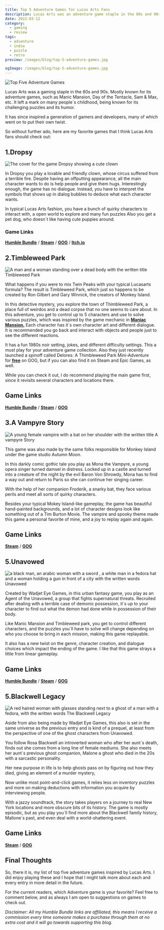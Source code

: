 ```yaml
---
title: Top 5 Adventure Games for Lucas Arts Fans
description: Lucas Arts was an adventure game staple in the 80s and 90s. Here´s some puzzle games that give a similar vibe with some of the humor and gameplay style.
date: 2022-03-12
category:
  - gaming
  - review
tags:
  - adventure
  - indie
  - puzzle
  - retro
preview: /images/blog/top-5-adventure-games.jpg

ogImage: /images/blog/top-5-adventure-games.jpg
---
```

![Top Five Adventure Games](/images/blog/top-5-adventure-games.jpg)

Lucas Arts was a gaming staple in the 80s and 90s. Mostly known for its adventure games, such as Manic Mansion, Day of the Tentacle, Sam & Max, etc. It left a mark on many people´s childhood, being known for its challenging puzzles and its humor.

It has since inspired a generation of gamers and developers, many of which went on to put their own twist.

So without further ado, here are my favorite games that I think Lucas Arts fans should check out:

## 1.Dropsy


![The cover for the game Dropsy showing a cute clown](/images/2022/dropsy.jpg)

In Dropsy you play a lovable and friendly clown, whose circus suffered from a terrible fire. Despite having an offputting appearance, all the main character wants to do is help people and give them hugs. Interestingly enough, the game has no dialogue. Instead, you have to interpret the symbols that shows up in dialog bubbles to deduce what each character wants.

In typical Lucas Arts fashion, you have a bunch of quirky characters to interact with, a open world to explore and many fun puzzles Also you get a pet dog, who doesn´t like having cute puppies around.

### Game Links

[**Humble Bundle**](https://www.humblebundle.com/store/dropsy?partner=ghastlymirror) /  [**Steam**](https://store.steampowered.com/app/274350/Dropsy/) / [**GOG**](https://www.gog.com/game/dropsy) / [**Itch.io**](https://devolverdigital.itch.io/dropsy)







## 2.Timbleweed Park

![A man and a woman standing over a dead body with the written title Timbleweed Park](/images/2022/thimbleweed-park-2.jpg)

What happens if you were to mix Twin Peaks with your typical Lucasarts formula? The result is Timbleweed Park, which just so happens to be created by Ron Gilbert and Gary Winnick, the creators of Monkey Island.

In this detective mystery, you explore the town of Thimbleweed Park, a place full of weirdos and a dead corpse that no one seems to care about. In this adventure, you get to control up to 5 characters and use to solve various puzzles, which was inspired by the game mechanic in [**Maniac Mansion.**](https://en.wikipedia.org/wiki/Maniac_Mansion) Each character has it´s own character art and different dialogue. It is recommended you go back and interact with objects and people just to see the different reactions.

It has a fun 1980s noir setting, jokes, and different difficulty settings. This a must play for your adventure game collection. Also they just recently launched a spinoff called Delores: A Thimbleweed Park Mini-Adventure for [**free**](http://gog.com/game/delores_a_thimbleweed_park_miniadventure) on GOG, but if you can also find it on Steam and Epic Games, as well.

While you can check it out, I do recommend playing the main game first, since it revisits several characters and locations there.

## Game Links

[**Humble Bundle**](https://www.humblebundle.com/store/thimbleweed-park?partner=ghastlymirror) / [**Steam**](https://store.steampowered.com/app/569860/Thimbleweed_Park/) / [**GOG**](https://www.gog.com/game/thimbleweed_park)


## 3.A Vampyre Story


![A young female vampire with a bat on her shoulder with the written title A vampyre Story](/images/2022/a-vampyre-story.jpg#center)


This game was also made by the same folks responsible for Monkey Island under the game studio Autumn Moon.

In this darkly comic gothic tale you play as Mona the Vampyre, a young opera singer turned damsel in distress. Locked up in a castle and turned into a creature of the night by the evil Baron Von Shrowdy, Mona has to find a way out and return to Paris so she can continue her singing career.

With the help of her companion Froderik, a snarky bat, they face various perils and meet all sorts of quirky characters.

Besides your typical Mokey Island-like gameplay, the game has beautiful hand-painted backgrounds, and a lot of character designs look like something out of a Tim Burton Movie. The vampire and spooky theme made this game a personal favorite of mine, and a joy to replay again and again.

## Game Links

[**Steam**](https://store.steampowered.com/app/313870/A_Vampyre_Story/) / [**GOG**](https://www.gog.com/game/a_vampyre_story)


## 5.Unavowed

![a black man, an arabic woman with a sword , a white man in a fedora hat and a woman holding a gun in front of a city with the written words Unavowed](/images/2022/unavowedlogo.jpg)

Created by Wadjet Eye Games, in this urban fantasy game, you play as an Agent of the Unavowed, a group that fights supernatural threats. Recruited after dealing with a terrible case of demonic possession, it´s up to your character to find out what the demon had done while in possession of their body.

Like Manic Mansion and Timbleweed park, you get to control different characters, and the puzzles you´ll have to solve will change depending on who you choose to bring in each mission, making this game replayable.

It also has a new twist on the genre, character creation, and dialogue choices which impact the ending of the game. I like that this game strays a little from linear gameplay.

## Game Links

[**Humble Bundle**](https://www.humblebundle.com/store/unavowed?partner=ghastlymirror) / [**Steam**](https://store.steampowered.com/app/336140/Unavowed/) / [**GOG**](https://www.gog.com/game/unavowed)





## 5.Blackwell Legacy
![A red haired  woman with glasses standing next to a ghost of a man with a fedora, with the written words The Blackwell Legacy](/images/2022/blackwell%20legacy.png)



Aside from also being made by Wadjet Eye Games, this also is set in the same universe as the previous entry and is kind of a prequel, at least from the perspective of one of the ghost characters from Unavowed.

You follow Rosa Blackwell an introverted woman who after her aunt´s death, finds out she comes from a long line of female mediums. She also meets her aunt´s previous ghost companion, Malone a ghost who died in the 20s with a sarcastic personality.

Her new purpose in life is to help ghosts pass on by figuring out how they died, giving an element of a murder mystery,

Now unlike most point-and-click games, it relies less on inventory puzzles and more on making deductions with information you acquire by interviewing people.

With a jazzy soundtrack, the story takes players on a journey to real New York locations and more obscure bits of its history. The game is mostly episodic, but as you play you´ll find more about the Blackwell family history, Mallone´s past, and even deal with a world-shattering event.

## Game Links

[**Steam**](https://store.steampowered.com/bundle/6377/The_Blackwell_Bundle/) / [**GOG**](https://www.gog.com/game/blackwell_bundle)



## Final Thoughts
So, there it is, my list of top five adventure games inspired by Lucas Arts. I did enjoy playing these and I hope that I might talk more about each and every entry in more detail in the future.

For the current readers, which Adventure game is your favorite? Feel free to comment below, and as always I am open to suggestions on games to check out.

*Disclaimer: All my Humble Bundle links are affiliated, this means I receive a commission every time someone makes a purchase through them at no extra cost and it will go towards supporting this blog.*


